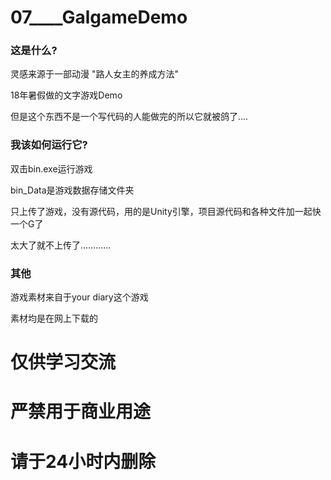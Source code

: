 # 07____GalgameDemo
### 这是什么?

灵感来源于一部动漫 "路人女主的养成方法"

18年暑假做的文字游戏Demo

但是这个东西不是一个写代码的人能做完的所以它就被鸽了....

### 我该如何运行它?

双击bin.exe运行游戏

bin_Data是游戏数据存储文件夹

只上传了游戏，没有源代码，用的是Unity引擎，项目源代码和各种文件加一起快一个G了

太大了就不上传了…………

### 其他

游戏素材来自于your diary这个游戏

素材均是在网上下载的

# 仅供学习交流

# 严禁用于商业用途

# 请于24小时内删除
